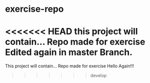 # exercise-repo
<<<<<<< HEAD
this project will contain...
Repo made for exercise
Edited again in master Branch.
=======
This project will contain...
Repo made for exercise
Hello Again!!!
>>>>>>> develop
